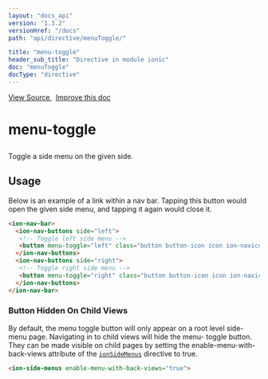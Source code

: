 ```yaml
---
layout: "docs_api"
version: "1.3.2"
versionHref: "/docs"
path: "api/directive/menuToggle/"

title: "menu-toggle"
header_sub_title: "Directive in module ionic"
doc: "menuToggle"
docType: "directive"
---
```


<div class="improve-docs">
<a href='https://github.com/driftyco/ionic-v1/blob/master/js/angular/directive/menuToggle.js#L1'>
View Source
</a>
&nbsp;
<a href='http://github.com/driftyco/ionic/edit/1.x/js/angular/directive/menuToggle.js#L1'>
Improve this doc
</a>
</div>




<h1 class="api-title">

menu-toggle



</h1>





Toggle a side menu on the given side.









<h2 id="usage">Usage</h2>

Below is an example of a link within a nav bar. Tapping this button
would open the given side menu, and tapping it again would close it.

```html
<ion-nav-bar>
  <ion-nav-buttons side="left">
   <!-- Toggle left side menu -->
   <button menu-toggle="left" class="button button-icon icon ion-navicon"></button>
  </ion-nav-buttons>
  <ion-nav-buttons side="right">
   <!-- Toggle right side menu -->
   <button menu-toggle="right" class="button button-icon icon ion-navicon"></button>
  </ion-nav-buttons>
</ion-nav-bar>
```

### Button Hidden On Child Views
By default, the menu toggle button will only appear on a root
level side-menu page. Navigating in to child views will hide the menu-
toggle button. They can be made visible on child pages by setting the
enable-menu-with-back-views attribute of the <a href="/docs/api/directive/ionSideMenus/"><code>ionSideMenus</code></a>
directive to true.

```html
<ion-side-menus enable-menu-with-back-views="true">
```









